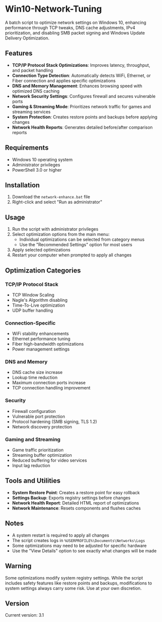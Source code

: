 
# Win10-Network-Tuning

A batch script to optimize network settings on Windows 10, enhancing performance through TCP tweaks, DNS cache adjustments, IPv4 prioritization, and disabling SMB packet signing and Windows Update Delivery Optimization.

## Features

- **TCP/IP Protocol Stack Optimizations**: Improves latency, throughput, and packet handling
- **Connection Type Detection**: Automatically detects WiFi, Ethernet, or Fiber connection and applies specific optimizations
- **DNS and Memory Management**: Enhances browsing speed with optimized DNS caching
- **Network Security Settings**: Configures firewall and secures vulnerable ports
- **Gaming & Streaming Mode**: Prioritizes network traffic for games and streaming services
- **System Protection**: Creates restore points and backups before applying changes
- **Network Health Reports**: Generates detailed before/after comparison reports

## Requirements

- Windows 10 operating system
- Administrator privileges
- PowerShell 3.0 or higher

## Installation

1. Download the `network-enhance.bat` file
2. Right-click and select "Run as administrator"

## Usage

1. Run the script with administrator privileges
2. Select optimization options from the main menu:
   - Individual optimizations can be selected from category menus
   - Use the "Recommended Settings" option for most users
3. Apply selected optimizations
4. Restart your computer when prompted to apply all changes

## Optimization Categories

### TCP/IP Protocol Stack
- TCP Window Scaling
- Nagle's Algorithm disabling
- Time-To-Live optimization
- UDP buffer handling

### Connection-Specific
- WiFi stability enhancements
- Ethernet performance tuning
- Fiber high-bandwidth optimizations
- Power management settings

### DNS and Memory
- DNS cache size increase
- Lookup time reduction
- Maximum connection ports increase
- TCP connection handling improvement

### Security
- Firewall configuration
- Vulnerable port protection
- Protocol hardening (SMB signing, TLS 1.2)
- Network discovery protection

### Gaming and Streaming
- Game traffic prioritization
- Streaming buffer optimization
- Reduced buffering for video services
- Input lag reduction

## Tools and Utilities

- **System Restore Point**: Creates a restore point for easy rollback
- **Settings Backup**: Exports registry settings before changes
- **Network Health Report**: Detailed HTML report of optimizations
- **Network Maintenance**: Resets components and flushes caches

## Notes

- A system restart is required to apply all changes
- The script creates logs in `%USERPROFILE%\Documents\Networks\Logs`
- Some optimizations may need to be adjusted for specific hardware
- Use the "View Details" option to see exactly what changes will be made

## Warning

Some optimizations modify system registry settings. While the script includes safety features like restore points and backups, modifications to system settings always carry some risk. Use at your own discretion.

## Version

Current version: 3.1

